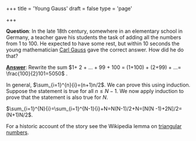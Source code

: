 +++
title = 'Young Gauss'
draft = false
type = 'page'

+++

**Question**: In the late 18th century, somewhere in an elementary school in Germany, a teacher gave his students the task of adding all the numbers from 1 to 100. He expected to have some rest, but within 10 seconds the young mathematician [Carl Gauss](https://en.wikipedia.org/wiki/Carl_Friedrich_Gauss) gave the correct answer. How did he do that?

[**Answer**](/puzzles/gauss/):  Rewrite the sum $1+ 2 + ... + 99 + 100 = (1+100) + (2+99) + ...= \frac{100}{2}101=5050$ .

In general, $\sum_{i=1}^{n}{i}=(n+1)n/2$. We can prove this using induction. Suppose the statement is true for all $n\leq N-1$. We now apply induction to prove that the statement is also true for $N$. 

$\sum_{i=1}^{N}{i}=\sum_{i=1}^{N-1}{i}+N=N(N-1)/2+N=[N(N -1)+2N]/2=(N+1)N/2$.

For a historic account of the story see the Wikipedia lemma on [triangular numbers](https://en.wikipedia.org/wiki/Triangular_number).  



